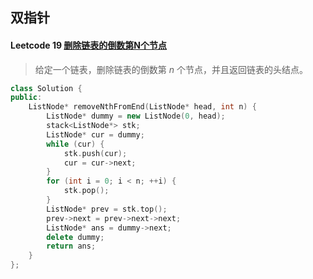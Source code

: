 ## 双指针

#### Leetcode 19 [删除链表的倒数第N个节点](https://leetcode-cn.com/problems/remove-nth-node-from-end-of-list/solution/)

> 给定一个链表，删除链表的倒数第 *n* 个节点，并且返回链表的头结点。

```c++
class Solution {
public:
    ListNode* removeNthFromEnd(ListNode* head, int n) {
        ListNode* dummy = new ListNode(0, head);
        stack<ListNode*> stk;
        ListNode* cur = dummy;
        while (cur) {
            stk.push(cur);
            cur = cur->next;
        }
        for (int i = 0; i < n; ++i) {
            stk.pop();
        }
        ListNode* prev = stk.top();
        prev->next = prev->next->next;
        ListNode* ans = dummy->next;
        delete dummy;
        return ans;
    }
};
```

